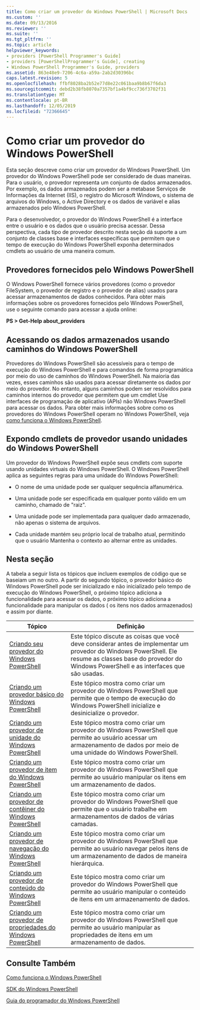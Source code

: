 ```yaml
---
title: Como criar um provedor do Windows PowerShell | Microsoft Docs
ms.custom: ''
ms.date: 09/13/2016
ms.reviewer: ''
ms.suite: ''
ms.tgt_pltfrm: ''
ms.topic: article
helpviewer_keywords:
- providers [PowerShell Programmer's Guide]
- providers [PowerShellProgrammer's Guide], creating
- Windows PowerShell Programmer's Guide, providers
ms.assetid: 863e48e9-7206-4c6a-a59a-2ab2d30396bc
caps.latest.revision: 5
ms.openlocfilehash: ffbf8028ba2b52e77d8e22c061baa9b8b67f6da3
ms.sourcegitcommit: debd2b38fb8070a7357bf1a4bf9cc736f3702f31
ms.translationtype: MT
ms.contentlocale: pt-BR
ms.lasthandoff: 12/05/2019
ms.locfileid: "72366645"
---
```

# <a name="how-to-create-a-windows-powershell-provider"></a>Como criar um provedor do Windows PowerShell

Esta seção descreve como criar um provedor do Windows PowerShell. Um provedor do Windows PowerShell pode ser considerado de duas maneiras. Para o usuário, o provedor representa um conjunto de dados armazenados. Por exemplo, os dados armazenados podem ser a metabase Serviços de Informações da Internet (IIS), o registro do Microsoft Windows, o sistema de arquivos do Windows, o Active Directory e os dados de variável e alias armazenados pelo Windows PowerShell.

Para o desenvolvedor, o provedor do Windows PowerShell é a interface entre o usuário e os dados que o usuário precisa acessar. Dessa perspectiva, cada tipo de provedor descrito nesta seção dá suporte a um conjunto de classes base e interfaces específicas que permitem que o tempo de execução do Windows PowerShell exponha determinados cmdlets ao usuário de uma maneira comum.

## <a name="providers-provided-by-windows-powershell"></a>Provedores fornecidos pelo Windows PowerShell

O Windows PowerShell fornece vários provedores (como o provedor FileSystem, o provedor de registro e o provedor de alias) usados para acessar armazenamentos de dados conhecidos. Para obter mais informações sobre os provedores fornecidos pelo Windows PowerShell, use o seguinte comando para acessar a ajuda online:

**PS > Get-Help about_providers**

## <a name="accessing-the-stored-data-using-windows-powershell-paths"></a>Acessando os dados armazenados usando caminhos do Windows PowerShell

Provedores do Windows PowerShell são acessíveis para o tempo de execução do Windows PowerShell e para comandos de forma programática por meio do uso de caminhos do Windows PowerShell. Na maioria das vezes, esses caminhos são usados para acessar diretamente os dados por meio do provedor. No entanto, alguns caminhos podem ser resolvidos para caminhos internos do provedor que permitem que um cmdlet Use interfaces de programação de aplicativo (APIs) não Windows PowerShell para acessar os dados. Para obter mais informações sobre como os provedores do Windows PowerShell operam no Windows PowerShell, veja [como funciona o Windows PowerShell](https://msdn.microsoft.com/en-us/ced30e23-10af-4700-8933-49873bd84d58).

## <a name="exposing-provider-cmdlets-using-windows-powershell-drives"></a>Expondo cmdlets de provedor usando unidades do Windows PowerShell

Um provedor do Windows PowerShell expõe seus cmdlets com suporte usando unidades virtuais do Windows PowerShell. O Windows PowerShell aplica as seguintes regras para uma unidade do Windows PowerShell:

- O nome de uma unidade pode ser qualquer sequência alfanumérica.

- Uma unidade pode ser especificada em qualquer ponto válido em um caminho, chamado de "raiz".

- Uma unidade pode ser implementada para qualquer dado armazenado, não apenas o sistema de arquivos.

- Cada unidade mantém seu próprio local de trabalho atual, permitindo que o usuário Mantenha o contexto ao alternar entre as unidades.

## <a name="in-this-section"></a>Nesta seção

A tabela a seguir lista os tópicos que incluem exemplos de código que se baseiam um no outro. A partir do segundo tópico, o provedor básico do Windows PowerShell pode ser inicializado e não inicializado pelo tempo de execução do Windows PowerShell, o próximo tópico adiciona a funcionalidade para acessar os dados, o próximo tópico adiciona a funcionalidade para manipular os dados ( os itens nos dados armazenados) e assim por diante.

|Tópico|Definição|
|-----------|----------------|
|[Criando seu provedor do Windows PowerShell](./designing-your-windows-powershell-provider.md)|Este tópico discute as coisas que você deve considerar antes de implementar um provedor do Windows PowerShell. Ele resume as classes base do provedor do Windows PowerShell e as interfaces que são usadas.|
|[Criando um provedor básico do Windows PowerShell](./creating-a-basic-windows-powershell-provider.md)|Este tópico mostra como criar um provedor do Windows PowerShell que permite que o tempo de execução do Windows PowerShell inicialize e desinicialize o provedor.|
|[Criando um provedor de unidade do Windows PowerShell](./creating-a-windows-powershell-drive-provider.md)|Este tópico mostra como criar um provedor do Windows PowerShell que permite ao usuário acessar um armazenamento de dados por meio de uma unidade do Windows PowerShell.|
|[Criando um provedor de item do Windows PowerShell](./creating-a-windows-powershell-item-provider.md)|Este tópico mostra como criar um provedor do Windows PowerShell que permite ao usuário manipular os itens em um armazenamento de dados.|
|[Criando um provedor de contêiner do Windows PowerShell](./creating-a-windows-powershell-container-provider.md)|Este tópico mostra como criar um provedor do Windows PowerShell que permite que o usuário trabalhe em armazenamentos de dados de várias camadas.|
|[Criando um provedor de navegação do Windows PowerShell](./creating-a-windows-powershell-navigation-provider.md)|Este tópico mostra como criar um provedor do Windows PowerShell que permite ao usuário navegar pelos itens de um armazenamento de dados de maneira hierárquica.|
|[Criando um provedor de conteúdo do Windows PowerShell](./creating-a-windows-powershell-content-provider.md)|Este tópico mostra como criar um provedor do Windows PowerShell que permite ao usuário manipular o conteúdo de itens em um armazenamento de dados.|
|[Criando um provedor de propriedades do Windows PowerShell](./creating-a-windows-powershell-property-provider.md)|Este tópico mostra como criar um provedor do Windows PowerShell que permite ao usuário manipular as propriedades de itens em um armazenamento de dados.|

## <a name="see-also"></a>Consulte Também

[Como funciona o Windows PowerShell](https://msdn.microsoft.com/en-us/ced30e23-10af-4700-8933-49873bd84d58)

[SDK do Windows PowerShell](../windows-powershell-reference.md)

[Guia do programador do Windows PowerShell](./windows-powershell-programmer-s-guide.md)
